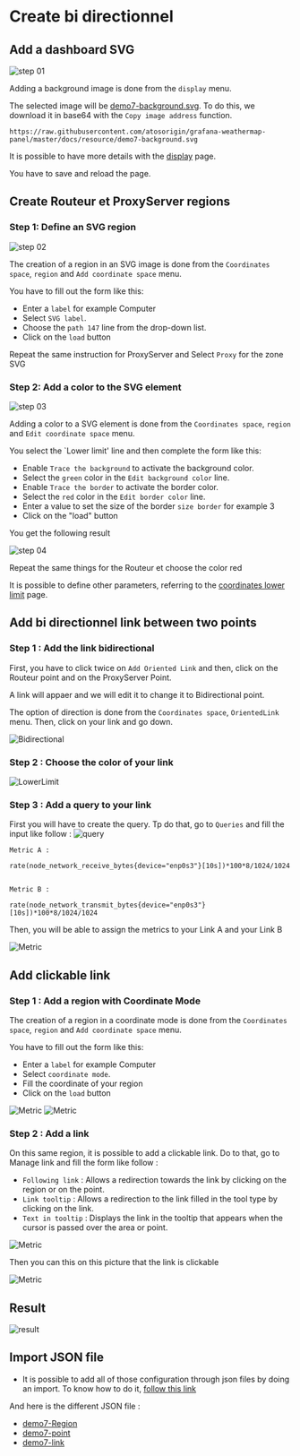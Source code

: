 # Create bi directionnel


## Add a dashboard SVG

![step 01](../../screenshots/demo/tutorial7/background.jpg)


Adding a background image is done from the `display` menu.

The selected image will be [demo7-background.svg](../../resource/demo7-background.svg). To do this, we download it in base64 with the `Copy image address` function.

```
https://raw.githubusercontent.com/atosorigin/grafana-weathermap-panel/master/docs/resource/demo7-background.svg
```

It is possible to have more details with the [display](../editor/display.md) page.

You have to save and reload the page.


## Create Routeur et ProxyServer regions


### Step 1: Define an SVG region


![step 02](../../screenshots/demo/tutorial1/step02.jpg)


The creation of a region in an SVG image is done from the `Coordinates space`, `region` and `Add coordinate space` menu.

You have to fill out the form like this: 

- Enter a `label` for example Computer
- Select `SVG label`.
- Choose the `path 147` line from the drop-down list.
- Click on the `load` button

Repeat the same instruction for ProxyServer and Select `Proxy` for the zone SVG

### Step 2: Add a color to the SVG element



![step 03](../../screenshots/demo/tutorial7/LowerLimitProxy.png)


Adding a color to a SVG element is done from the `Coordinates space`, `region` and `Edit coordinate space` menu.

You select the `Lower limit' line and then complete the form like this: 
 

- Enable `Trace the background` to activate the background color. 
- Select the `green` color in the `Edit background color` line.
- Enable `Trace the border` to activate the border color.
- Select the `red` color in the `Edit border color` line.
- Enter a value to set the size of the border `size border` for example 3
- Click on the "load" button


You get the following result

![step 04](../../screenshots/demo/tutorial7/ProxyBleu.png)

Repeat the same things for the Routeur et choose the color red

It is possible to define other parameters, referring to the [coordinates lower limit](../editor/coordinates-lower-limit.md) page.


## Add bi directionnel link between two points


### Step 1 : Add the link bidirectional

First, you have to click twice on `Add Oriented Link` and then, click on the Routeur point and on the ProxyServer Point.

A link will appaer and we will edit it to change it to Bidirectional point.

The option of direction is done from the `Coordinates space`, `OrientedLink` menu. Then, click on your link and go down.

![Bidirectional](../../screenshots/demo/tutorial7/LinkBidirectionnel.png)

### Step 2 : Choose the color of your link

![LowerLimit](../../screenshots/demo/tutorial7/LowerLimitLink.png)

### Step 3 : Add a query to your link

First you will have to create the query.
Tp do that, go to `Queries` and fill the input like follow :
![query](../../screenshots/demo/tutorial7/query.png)



```
Metric A :

rate(node_network_receive_bytes{device="enp0s3"}[10s])*100*8/1024/1024


Metric B : 

rate(node_network_transmit_bytes{device="enp0s3"}[10s])*100*8/1024/1024
```
Then, you will be able to assign the metrics to your Link A and your Link B

![Metric](../../screenshots/demo/tutorial7/orientedLinkMetric.png)

## Add clickable link

### Step 1 : Add a region with Coordinate Mode

The creation of a region in a coordinate mode is done from the `Coordinates space`, `region` and `Add coordinate space` menu.

You have to fill out the form like this: 

- Enter a `label` for example Computer
- Select `coordinate mode`.
- Fill the coordinate of your region
- Click on the `load` button


![Metric](../../screenshots/demo/tutorial7/Cumputers.png)
![Metric](../../screenshots/demo/tutorial7/CoordonateMode.png)

### Step 2 : Add a link

On this same region, it is possible to add a clickable link.
Do to that, go to Manage link and fill the form like follow :

- `Following link` : Allows a redirection towards the link by clicking on the region or on the point.
- `Link tooltip` : Allows a redirection to the link filled in the tool type by clicking on the link.
- `Text in tooltip` : Displays the link in the tooltip that appears when the cursor is passed over the area or point.

![Metric](../../screenshots/demo/tutorial7/ManegeLink.png)

Then you can this on this picture that the link is clickable

![Metric](../../screenshots/demo/tutorial7/Link-ConvertImage.jpg)

## Result

![result](../../screenshots/demo/tutorial7/demo7.png)

## Import JSON file

- It is possible to add all of those configuration through json files by doing an import. To know how to do it, [follow this link](../editor/import.md)

And here is the different JSON file :

- [demo7-Region](../../resource/demo7-region-svg.json) 
- [demo7-point](../../resource/demo7-point.json)
- [demo7-link](../../resource/demo7-link.json)
